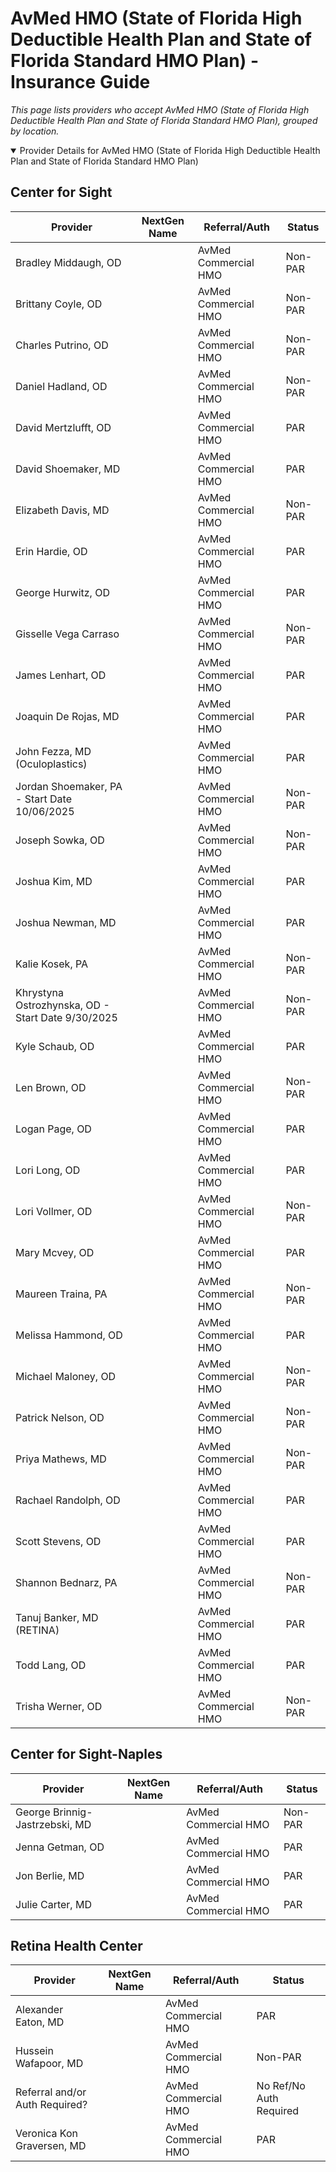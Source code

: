 # AvMed HMO (State of Florida High Deductible Health Plan and State of Florida Standard HMO Plan) - Insurance Guide

*This page lists providers who accept AvMed HMO (State of Florida High Deductible Health Plan and State of Florida Standard HMO Plan), grouped by location.*

<details open><summary>Provider Details for AvMed HMO (State of Florida High Deductible Health Plan and State of Florida Standard HMO Plan)</summary>

## Center for Sight

| Provider | NextGen Name | Referral/Auth | Status |
|----------|-------------|--------------|--------|
| Bradley Middaugh, OD |  | AvMed Commercial HMO | Non-PAR |
| Brittany Coyle, OD |  | AvMed Commercial HMO | Non-PAR |
| Charles Putrino, OD |  | AvMed Commercial HMO | Non-PAR |
| Daniel Hadland, OD |  | AvMed Commercial HMO | Non-PAR |
| David Mertzlufft, OD |  | AvMed Commercial HMO | PAR |
| David Shoemaker, MD |  | AvMed Commercial HMO | PAR |
| Elizabeth Davis, MD |  | AvMed Commercial HMO | Non-PAR |
| Erin Hardie, OD |  | AvMed Commercial HMO | PAR |
| George Hurwitz, OD |  | AvMed Commercial HMO | PAR |
| Gisselle Vega Carraso |  | AvMed Commercial HMO | Non-PAR |
| James Lenhart, OD |  | AvMed Commercial HMO | PAR |
| Joaquin De Rojas, MD |  | AvMed Commercial HMO | PAR |
| John Fezza, MD (Oculoplastics) |  | AvMed Commercial HMO | PAR |
| Jordan Shoemaker, PA - Start Date 10/06/2025 |  | AvMed Commercial HMO | Non-PAR |
| Joseph Sowka, OD |  | AvMed Commercial HMO | Non-PAR |
| Joshua Kim, MD |  | AvMed Commercial HMO | PAR |
| Joshua Newman, MD |  | AvMed Commercial HMO | PAR |
| Kalie Kosek, PA |  | AvMed Commercial HMO | Non-PAR |
| Khrystyna Ostrozhynska, OD - Start Date 9/30/2025 |  | AvMed Commercial HMO | Non-PAR |
| Kyle Schaub, OD |  | AvMed Commercial HMO | PAR |
| Len Brown, OD |  | AvMed Commercial HMO | Non-PAR |
| Logan Page, OD |  | AvMed Commercial HMO | PAR |
| Lori Long, OD |  | AvMed Commercial HMO | PAR |
| Lori Vollmer, OD |  | AvMed Commercial HMO | Non-PAR |
| Mary Mcvey, OD |  | AvMed Commercial HMO | PAR |
| Maureen Traina, PA |  | AvMed Commercial HMO | Non-PAR |
| Melissa Hammond, OD |  | AvMed Commercial HMO | PAR |
| Michael Maloney, OD |  | AvMed Commercial HMO | Non-PAR |
| Patrick Nelson, OD |  | AvMed Commercial HMO | Non-PAR |
| Priya Mathews, MD |  | AvMed Commercial HMO | Non-PAR |
| Rachael Randolph, OD |  | AvMed Commercial HMO | PAR |
| Scott Stevens, OD |  | AvMed Commercial HMO | PAR |
| Shannon Bednarz, PA |  | AvMed Commercial HMO | Non-PAR |
| Tanuj Banker, MD (RETINA) |  | AvMed Commercial HMO | PAR |
| Todd Lang, OD |  | AvMed Commercial HMO | PAR |
| Trisha Werner, OD |  | AvMed Commercial HMO | Non-PAR |

## Center for Sight-Naples

| Provider | NextGen Name | Referral/Auth | Status |
|----------|-------------|--------------|--------|
| George Brinnig-Jastrzebski, MD |  | AvMed Commercial HMO | Non-PAR |
| Jenna Getman, OD |  | AvMed Commercial HMO | PAR |
| Jon Berlie, MD |  | AvMed Commercial HMO | PAR |
| Julie Carter, MD |  | AvMed Commercial HMO | PAR |

## Retina Health Center

| Provider | NextGen Name | Referral/Auth | Status |
|----------|-------------|--------------|--------|
| Alexander Eaton, MD |  | AvMed Commercial HMO | PAR |
| Hussein Wafapoor, MD |  | AvMed Commercial HMO | Non-PAR |
| Referral and/or Auth Required? |  | AvMed Commercial HMO | No Ref/No Auth Required |
| Veronica Kon Graversen, MD |  | AvMed Commercial HMO | PAR |

</details>

